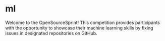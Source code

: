 # ml

Welcome to the OpenSourceSprint! This competition provides participants with the opportunity to showcase their machine learning skills by fixing issues in designated repositories on GitHub.
